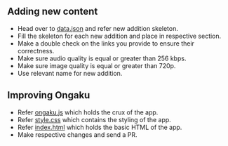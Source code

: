## Adding new content

* Head over to [data.json](js/data.json) and refer new addition skeleton.
* Fill the skeleton for each new addition and place in respective section.
* Make a double check on the links you provide to ensure their correctness.
* Make sure audio quality is equal or greater than 256 kbps.
* Make sure image quality is equal or greater than 720p.
* Use relevant name for new addition.


## Improving Ongaku

* Refer [ongaku.js](js/ongaku.js) which holds the crux of the app.
* Refer [style.css](css/style.css) which contains the styling of the app.
* Refer [index.html](index.html) which holds the basic HTML of the app.
* Make respective changes and send a PR.